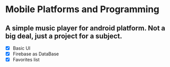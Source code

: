 # Mobile Platforms and Programming


## A simple music player for android platform. Not a big deal, just a project for a subject.

- [x] Basic UI
- [x] Firebase as DataBase
- [x] Favorites list
